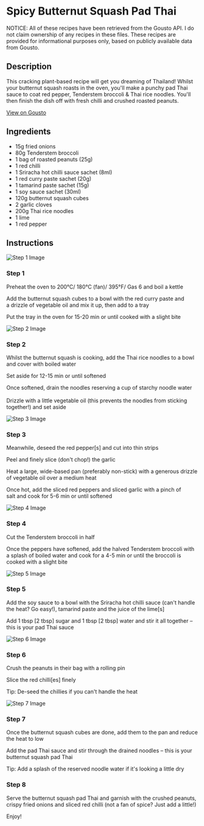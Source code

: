 # Spicy Butternut Squash Pad Thai

NOTICE: All of these recipes have been retrieved from the Gousto API. I do not claim ownership of any recipes in these files. These recipes are provided for informational purposes only, based on publicly available data from Gousto.

## Description

This cracking plant-based recipe will get you dreaming of Thailand! Whilst your butternut squash roasts in the oven, you'll make a punchy pad Thai sauce to coat red pepper, Tenderstem broccoli & Thai rice noodles. You'll then finish the dish off with fresh chilli and crushed roasted peanuts.

[View on Gousto](https://www.gousto.co.uk/recipes/cookbook/spicy-butternut-squash-pad-thai)

## Ingredients

- 15g fried onions
- 80g Tenderstem broccoli
- 1 bag of roasted peanuts (25g)
- 1 red chilli
- 1 Sriracha hot chilli sauce sachet (8ml)
- 1 red curry paste sachet (20g)
- 1 tamarind paste sachet (15g)
- 1 soy sauce sachet (30ml)
- 120g butternut squash cubes
- 2 garlic cloves
- 200g Thai rice noodles
- 1 lime
- 1 red pepper

## Instructions

![Step 1 Image](https://production-media.gousto.co.uk/cms/recipe-step-image/2118.-step-1-x200.jpg)

### Step 1

Preheat the oven to 200°C/ 180°C (fan)/ 395°F/ Gas 6 and boil a kettle


Add the butternut squash cubes to a bowl with the red curry paste and a drizzle of vegetable oil and mix it up, then add to a tray


Put the tray in the oven for 15-20 min or until cooked with a slight bite

![Step 2 Image](https://production-media.gousto.co.uk/cms/recipe-step-image/2118-Step-2-v2-x200.jpg)

### Step 2

Whilst the butternut squash is cooking, add the Thai rice noodles to a bowl and cover with boiled water


Set aside for 12-15 min or until softened


Once softened, drain the noodles reserving a cup of starchy noodle water<br /><br />Drizzle with a little vegetable oil (this prevents the noodles from sticking together!) and set aside

![Step 3 Image](https://production-media.gousto.co.uk/cms/recipe-step-image/2118-Step-3-v2-x200.jpg)

### Step 3

Meanwhile, deseed the red pepper<span class="text-danger">[s]</span> and cut into thin strips


Peel and finely slice (don't chop!) the garlic


Heat a large, wide-based pan (preferably non-stick) with a generous drizzle of vegetable oil over a medium heat


Once hot, add the sliced red peppers and sliced garlic with a pinch of salt and cook for 5-6 min or until softened

![Step 4 Image](https://production-media.gousto.co.uk/cms/recipe-step-image/2118.-step-4-x200.jpg)

### Step 4

Cut the Tenderstem broccoli in half


Once the peppers have softened, add the halved Tenderstem broccoli with a splash of boiled water and cook for a 4-5 min or until the broccoli is cooked with a slight bite

![Step 5 Image](https://production-media.gousto.co.uk/cms/recipe-step-image/2118.-step-5-x200.jpg)

### Step 5

Add the soy sauce to a bowl with the Sriracha hot chilli sauce (can't handle the heat? Go easy!), tamarind paste and the juice of the lime<span class="text-danger">[s]</span>


Add 1 tbsp<span class="text-danger"> [2 tbsp]</span> sugar and 1 tbsp <span class="text-danger">[2 tbsp]</span> water and stir it all together – this is your pad Thai sauce

![Step 6 Image](https://production-media.gousto.co.uk/cms/recipe-step-image/2118.-step-6-x200.jpg)

### Step 6

Crush the peanuts in their bag with a rolling pin


Slice the red chilli<span class="text-danger">[es] </span>finely


Tip: De-seed the chillies if you can't handle the heat

![Step 7 Image](https://production-media.gousto.co.uk/cms/recipe-step-image/2118.-step-7-x200.jpg)

### Step 7

Once the butternut squash cubes are done, add them to the pan and reduce the heat to low


Add the pad Thai sauce and stir through the drained noodles – this is your butternut squash pad Thai


Tip: Add a splash of the reserved noodle water if it's looking a little dry

### Step 8

Serve the butternut squash pad Thai and garnish with the crushed peanuts, crispy fried onions and sliced red chilli (not a fan of spice? Just add a little!)


Enjoy!

